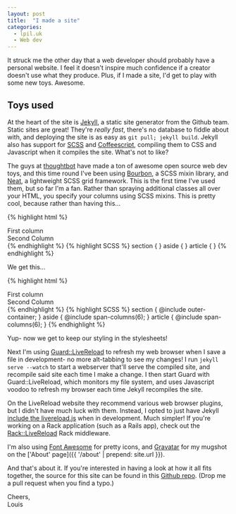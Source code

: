 ```yaml
---
layout: post
title:  "I made a site"
categories:
  - lpil.uk
  - Web dev
---
```


It struck me the other day that a web developer should probably have a personal
website. I feel it doesn't inspire much confidence if a creator doesn't use
what they produce. Plus, if I made a site, I'd get to play with some new toys.
Awesome.

## Toys used

At the heart of the site is [Jekyll][jekyll], a static site generator from the
Github team. Static sites are great! They're *really fast*, there's no database
to fiddle about with, and deploying the site is as easy as `git pull; jekyll
build`. Jekyll also has support for [SCSS][scss] and
[Coffeescript][coffeescript], compiling them to CSS and Javascript when it
compiles the site. What's not to like? 

The guys at [thoughtbot][thoughtbot] have made a ton of awesome open source web
dev toys, and this time round I've been using [Bourbon][bourbon], a SCSS mixin
library, and [Neat][neat], a lightweight SCSS grid framework. This is the first
time I've used them, but so far I'm a fan. Rather than spraying additional
classes all over your HTML, you specify your columns using SCSS mixins. This is
pretty cool, because rather than having this...

{% highlight html %}
<section>
  <aside class="col-xs-6" >First column</aside>
  <article class="col-xs-6" >Second Column</article>
</section>
{% endhighlight %}
{% highlight SCSS %}
section { }
aside   { }
article { }
{% endhighlight %}

We get this...

{% highlight html %}
<section>
  <aside>First column</aside>
  <article>Second Column</article>
</section>
{% endhighlight %}
{% highlight SCSS %}
section { @include outer-container; }
aside   { @include span-columns(6); }
article { @include span-columns(6); }
{% endhighlight %}

Yup- now we get to keep our styling in the stylesheets!

Next I'm using [Guard::LiveReload][guard-livereload] to refresh my web browser
when I save a file in development- no more alt-tabbing to see my changes! I run
`jekyll serve --watch` to start a webserver that'll serve the compiled site,
and recompile said site each time I make a change. I then start Guard with
Guard::LiveReload, which monitors my file system, and uses Javascript voodoo to
refresh my browser each time Jekyll recompiles the site.

On the LiveReload website they recommend various web browser plugins, but I
didn't have much luck with them. Instead, I opted to just have Jekyll [include
the livereload.js][livereload-include] when in development. Much simpler! If
you're working on a Rack application (such as a Rails app), check out the
[Rack::LiveReload][rack-livereload] Rack middleware.

I'm also using [Font Awesome][font-awesome] for pretty icons, and
[Gravatar][gravatar] for my mugshot on the
['About' page]({{ '/about' | prepend: site.url }}).

And that's about it. If you're interested in having a look at how it all fits
together, the source for this site can be found in this
[Github repo][site-repo]. (Drop me a pull request when you find a typo.)

Cheers,  
Louis

[jekyll]: http://jekyllrb.com
[scss]: http://sass-lang.com/
[coffeescript]: http://coffeescript.org/
[thoughtbot]: http://thoughtbot.com/
[bourbon]: http://bourbon.io/
[neat]: http://neat.bourbon.io/
[guard-livereload]: https://github.com/guard/guard-livereload
[livereload-include]: https://github.com/lpil/lpil.uk/blob/7e0026d2f42c89dae369bb94bb48f1cfb31da3ce/_includes/head.html#L2
[rack-livereload]: https://github.com/johnbintz/rack-livereload
[font-awesome]: http://fortawesome.github.io/Font-Awesome/
[gravatar]: https://en.gravatar.com/
[site-repo]: https://github.com/lpil/lpil.uk
